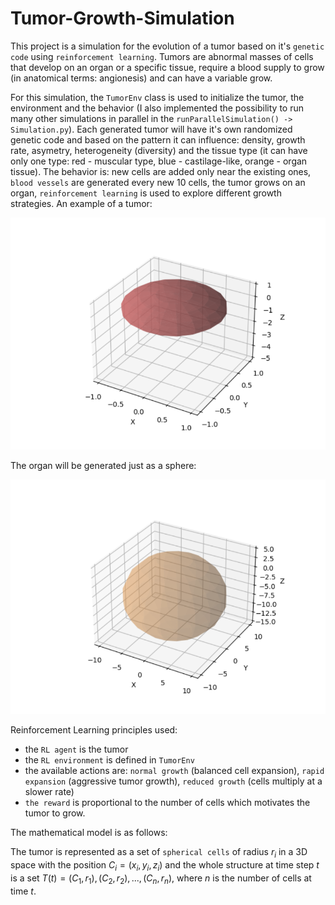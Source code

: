 # Tumor-Growth-Simulation

This project is a simulation for the evolution of a tumor based on it's `genetic code` using `reinforcement learning`. Tumors are abnormal masses of cells that develop on an organ or a specific tissue, require a blood supply to grow (in anatomical terms: angionesis) and can have a variable grow.

For this simulation, the `TumorEnv` class is used to initialize the tumor, the environment and the behavior (I also implemented the possibility to run many other simulations in parallel in the `runParallelSimulation() -> Simulation.py`). Each generated tumor will have it's own randomized genetic code and based on the pattern it can influence: density, growth rate, asymetry, heterogeneity (diversity) and the tissue type (it can have only one type: red - muscular type, blue - castilage-like, orange - organ tissue). The behavior is: new cells are added only near the existing ones, `blood vessels` are generated every new 10 cells, the tumor grows on an organ, `reinforcement learning` is used to explore different growth strategies. An example of a tumor:

![alt text](tumor.png)

The organ will be generated just as a sphere:

![alt text](organ.png)

Reinforcement Learning principles used: 
- the `RL agent` is the tumor
- the `RL environment` is defined in `TumorEnv`
- the available actions are: `normal growth` (balanced cell expansion), `rapid expansion` (aggressive tumor growth), `reduced growth` (cells multiply at a slower rate)
- `the reward` is proportional to the number of cells which motivates the tumor to grow.

The mathematical model is as follows:

The tumor is represented as a set of `spherical cells` of radius $r_i$ in a 3D space with the position $C_i = (x_i, y_i, z_i)$ and the whole structure at time step $t$ is a set $T(t) = {(C_1, r_1), (C_2, r_2),...,(C_n, r_n)}$, where $n$ is the number of cells at time $t$.
